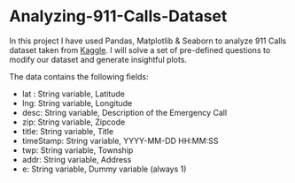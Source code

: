 # Analyzing-911-Calls-Dataset

In this project I have used Pandas, Matplotlib &amp; Seaborn to analyze 911 Calls dataset taken from [Kaggle](https://www.kaggle.com/mchirico/montcoalert). I will solve a set of pre-defined questions to modify our dataset and generate insightful plots.

The data contains the following fields:
   
   * lat : String variable, Latitude
   * lng: String variable, Longitude
   * desc: String variable, Description of the Emergency Call
   * zip: String variable, Zipcode
   * title: String variable, Title
   * timeStamp: String variable, YYYY-MM-DD HH:MM:SS
   * twp: String variable, Township
   * addr: String variable, Address
   * e: String variable, Dummy variable (always 1)
